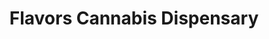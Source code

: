 ---
title: "Flavors Cannabis Dispensary"
url: /riverbank/flavors-cannabis-dispensary/
shop: cannabis
---